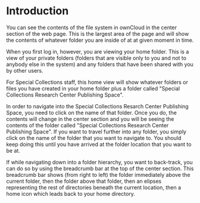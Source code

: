 # Introduction

You can see the contents of the file system in ownCloud in the center section of the web page. This is the largest area of the page and will show the contents of whatever folder you are inside of at at given moment in time.

When you first log in, however, you are viewing your home folder. This is a view of your private folders (folders that are visible only to you and not to anybody else in the system) and any folders that have been shared with you by other users.

For Special Collections staff, this home view will show whatever folders or files you have created in your home folder plus a folder called "Special Collections Research Center Publishing Space".

In order to navigate into the Special Collections Resarch Center Publishing Space, you need to click on the name of that folder. Once you do, the contents will change in the center section and you will be seeing the contents of the folder called "Special Collections Research Center Publishing Space". If you want to travel further into any folder, you simply click on the name of the folder that you want to navigate to. You should keep doing this until you have arrived at the folder location that you want to be at.

If while navigating down into a folder hierarchy, you want to back-track, you can do so by using the breadcrumb bar at the top of the center section. This breadcrumb bar shows (from right to left)  the folder immediately above the current folder, then the folder above that folder, then an elipses representing the rest of directories beneath the current location, then a home icon which leads back to your home directory.


